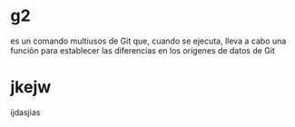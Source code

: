 # g2
es un comando multiusos de Git que, cuando se ejecuta, lleva a cabo una función para establecer las diferencias en los orígenes de datos de Git
# jkejw
ijdasjias
